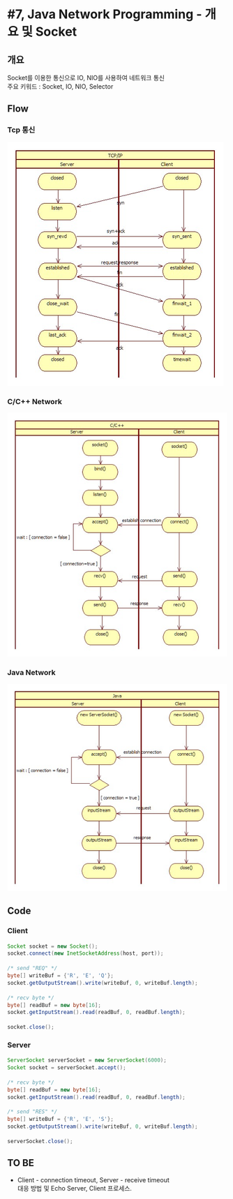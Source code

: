 # #7, Java Network Programming - 개요 및 Socket
## 개요
Socket를 이용한 통신으로 IO, NIO를 사용하여 네트워크 통신  
주요 키워드 : Socket, IO, NIO, Selector

## Flow
### Tcp 통신
![tcp/ip communication flow](imgs/tcp_ip_communication_flow.jpg)
### C/C++ Network
![c/c++ network flow](imgs/c_cpp_network_flow.jpg)
### Java Network
![java network flow](imgs/java_network_flow.jpg)

## Code
### Client
```java
Socket socket = new Socket();
socket.connect(new InetSocketAddress(host, port));

/* send "REQ" */
byte[] writeBuf = {'R', 'E', 'Q'};
socket.getOutputStream().write(writeBuf, 0, writeBuf.length);

/* recv byte */
byte[] readBuf = new byte[16];
socket.getInputStream().read(readBuf, 0, readBuf.length);

socket.close();
```

### Server
```java
ServerSocket serverSocket = new ServerSocket(6000);
Socket socket = serverSocket.accept();

/* recv byte */
byte[] readBuf = new byte[16];
socket.getInputStream().read(readBuf, 0, readBuf.length);

/* send "RES" */
byte[] writeBuf = {'R', 'E', 'S'};
socket.getOutputStream().write(writeBuf, 0, writeBuf.length);

serverSocket.close();
```

## TO BE
- Client - connection timeout, Server - receive timeout  
대응 방법 및 Echo Server, Client 프로세스.
